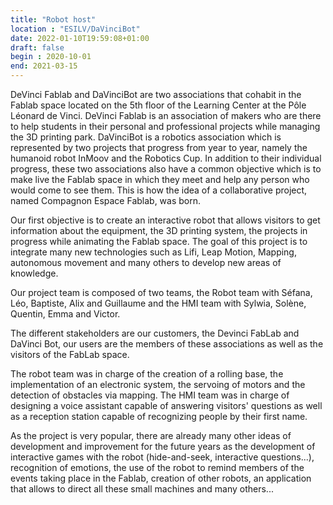 ```yaml
---
title: "Robot host"
location : "ESILV/DaVinciBot"
date: 2022-01-10T19:59:08+01:00
draft: false
begin : 2020-10-01
end: 2021-03-15
---
```


DeVinci Fablab and DaVinciBot are two associations that cohabit in the Fablab space located on the 5th floor of the Learning Center at the Pôle Léonard de Vinci.  DeVinci Fablab is an association of makers who are there to help students in their personal and professional projects while managing the 3D printing park. DaVinciBot is a robotics association which is represented by two projects that progress from year to year, namely the humanoid robot InMoov and the Robotics Cup. In addition to their individual progress, these two associations also have a common objective which is to make live the Fablab space in which they meet and help any person who would come to see them.  This is how the idea of a collaborative project, named Compagnon Espace Fablab, was born. 

Our first objective is to create an interactive robot that allows visitors to get information about the equipment, the 3D printing system, the projects in progress while animating the Fablab space. The goal of this project is to integrate many new technologies such as Lifi, Leap Motion, Mapping, autonomous movement and many others to develop new areas of knowledge. 

Our project team is composed of two teams, the Robot team with Séfana, Léo, Baptiste, Alix and Guillaume and the HMI team with Sylwia, Solène, Quentin, Emma and Victor. 

The different stakeholders are our customers, the Devinci FabLab and DaVinci Bot, our users are the members of these associations as well as the visitors of the FabLab space. 

The robot team was in charge of the creation of a rolling base, the implementation of an electronic system, the servoing of motors and the detection of obstacles via mapping. The HMI team was in charge of designing a voice assistant capable of answering visitors' questions as well as a reception station capable of recognizing people by their first name. 

As the project is very popular, there are already many other ideas of development and improvement for the future years as the development of interactive games with the robot (hide-and-seek, interactive questions...), recognition of emotions, the use of the robot to remind members of the events taking place in the Fablab, creation of other robots, an application that allows to direct all these small machines and many others...  
